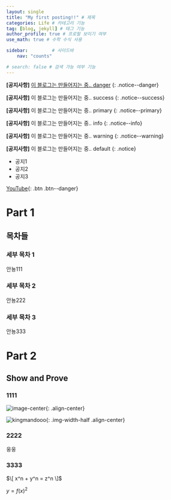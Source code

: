 ```yaml
---
layout: single
title: "My first posting!!" # 제목
categories: Life # 카테고리 기능
tag: [blog, jekyll] # 태그 기능
author_profile: true # 프로필 보이기 여부
use_math: true # 수학 수식 사용

sidebar:         # 사이드바
    nav: "counts"

# search: false # 검색 가능 여부 기능
---
```


<!-- 베너형식 공지사항 -->
**[공지사항]** [이 블로그는 만들어지는 중.. danger](https://kingmandooo.github.io/minimal-mistakes/docs/quick-start-guide/)
{: .notice--danger}  

**[공지사항]** 이 블로그는 만들어지는 중.. success
{: .notice--success}  

**[공지사항]** 이 블로그는 만들어지는 중.. primary
{: .notice--primary}  

**[공지사항]** 이 블로그는 만들어지는 중.. info
{: .notice--info}  

**[공지사항]** 이 블로그는 만들어지는 중.. warning
{: .notice--warning}  

**[공지사항]** 이 블로그는 만들어지는 중.. default
{: .notice}

<!-- div로 감싸서 리스트로 만든 공지 -->
<div class="notice--success">  
    <ul>
        <li>공지1</li>
        <li>공지2</li>
        <li>공지3</li>
    </ul> 
</div>

<!-- [Text](#link){: .btn .btn--danger}   버튼 추가하기 링크 칸에 링크 써놓기 -->
[YouTube](https://youtube.com){: .btn .btn--danger}

# Part 1

## 목차들

### 세부 목차 1

안뇽111

### 세부 목차 2

안뇽222

### 세부 목차 3

안뇽333

# Part 2

## Show and Prove

### 1111
![image-center](/assets/images/kingmandooo.png){: .align-center}

<!-- 이미지 크기 조정 (가운데 정렬까지 추가) //  .align-left, .align-right 기능 또한 있음-->
![kingmandooo](/assets/images/kingmandooo.png){: .img-width-half .align-center}  

### 2222 

웅웅

### 3333

$\[ x^n + y^n = z^n \]$

$y = f(x)^2$